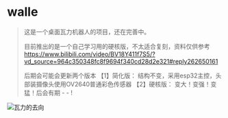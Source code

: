 # walle
> 这是一个桌面瓦力机器人的项目，还在完善中。
>
> 目前推出的是一个自己学习用的硬核版，不太适合复刻，资料仅供参考
> https://www.bilibili.com/video/BV18Y411f7S5/?vd_source=964c350348fc8f9694f340cd28d2e321#reply262650161
>
>
> 后期会可能会更新两个版本
> 【1】简化版： 结构不变，采用esp32主控，头部装摄像头使用OV2640普通彩色传感器
> 【2】硬核版： 变大！变强！变猛！后会有期 - - !

![瓦力的去向](https://github.com/jinsonli/walle/blob/main/%E6%96%B9%E6%A1%88/%E7%93%A6%E5%8A%9B%E7%9A%84%E5%8E%BB%E5%90%91.jpg)